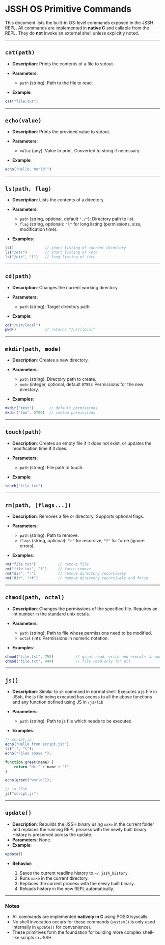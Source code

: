 # JSSH OS Primitive Commands

This document lists the built-in OS-level commands exposed in the JSSH REPL. All commands are implemented in **native C** and callable from the REPL. They do **not** invoke an external shell unless explicitly noted.

---

## `cat(path)`

* **Description**: Prints the contents of a file to stdout.
* **Parameters**:

  * `path` (string): Path to the file to read.
* **Example**:

```js
cat("file.txt")
```

---

## `echo(value)`

* **Description**: Prints the provided value to stdout.
* **Parameters**:

  * `value` (any): Value to print. Converted to string if necessary.
* **Example**:

```js
echo("Hello, World!")
```

---

## `ls(path, flag)`

* **Description**: Lists the contents of a directory.
* **Parameters**:

  * `path` (string, optional, default `"./"`): Directory path to list.
  * `flag` (string, optional): `"l"` for long listing (permissions, size, modification time).
* **Examples**:

```js
ls()              // short listing of current directory
ls("/etc")        // short listing of /etc
ls("/etc", "l")   // long listing of /etc
```

---

## `cd(path)`

* **Description**: Changes the current working directory.
* **Parameters**:

  * `path` (string): Target directory path.
* **Example**:

```js
cd("/usr/local")
pwd()             // returns "/usr/local"
```

---

## `mkdir(path, mode)`

* **Description**: Creates a new directory.
* **Parameters**:

  * `path` (string): Directory path to create.
  * `mode` (integer, optional, default `0755`): Permissions for the new directory.
* **Examples**:

```js
mkdir("test")       // default permissions
mkdir("foo", 0700)  // custom permissions
```

---

## `touch(path)`

* **Description**: Creates an empty file if it does not exist, or updates the modification time if it does.
* **Parameters**:

  * `path` (string): File path to touch.
* **Example**:

```js
touch("file.txt")
```

---

## `rm(path, [flags...])`

* **Description**: Removes a file or directory. Supports optional flags.
* **Parameters**:

  * `path` (string): Path to remove.
  * `flags` (string, optional): `"r"` for recursive, `"f"` for force (ignore errors).
* **Examples**:

```js
rm("file.txt")          // remove file
rm("file.txt", "f")     // force remove
rm("dir", "r")          // remove directory recursively
rm("dir", "rf")         // remove directory recursively and force
```

---

## `chmod(path, octal)`

* **Description**: Changes the permissions of the specified file. Requires an int number in the standard unix octals.
* **Parameters**:

  * `path` (string): Path to file whose permissions need to be modified.
  * `octal` (int): Permissions in numeric notation.
* **Examples**:

```js
chmod("file.txt", 755)          // grant read, write and execute to owner and read and execute to others
chmod("file.txt", 444)          // file read-only for all
```

---
## `js()`

* **Description**: Similar to `sh` command in normal shell. Executes a js file in JSsh, the js file being executed has access to all the above functions and any function defined using JS in `/js/lib`
* **Parameters**:
  
  * `path` (string): Path to js file which needs to be executed.
* **Examples**:

```js
// script.js
echo("Hello from script.js!");
ls(".", "l");
echo("Files above ");

function greet(name) {
    return "Hi " + name + "!";
}

echo(greet("world"));

// in JSsh
js("script.js")
```
---
## `update()`

* **Description**: Rebuilds the JSSH binary using `make` in the current folder and replaces the running REPL process with the newly built binary. History is preserved across the update.
* **Parameters**: None.
* **Example**:

```js
update()
```

* **Behavior**:

  1. Saves the current readline history to `~/.jssh_history`.
  2. Runs `make` in the current directory.
  3. Replaces the current process with the newly built binary.
  4. Reloads history in the new REPL automatically.

---

### Notes

* All commands are implemented **natively in C** using POSIX/syscalls.
* No shell invocation occurs for these commands (`system()` is only used internally in `update()` for convenience).
* These primitives form the foundation for building more complex shell-like scripts in JSSH.
